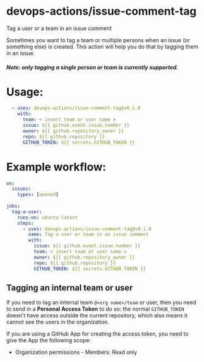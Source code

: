 # devops-actions/issue-comment-tag
Tag a user or a team in an issue comment

Sometimes you want to tag a team or multiple persons when an issue (or something else) is created. This action will help you do that by tagging them in an issue.
##### Note: only tagging a single person or team is currently supported.


# Usage:

``` yaml
  - uses: devops-actions/issue-comment-tag@v0.1.0
    with:
      team: < insert team or user name >
      issue: ${{ github.event.issue.number }}
      owner: ${{ github.repository_owner }}
      repo: ${{ github.repository }}
      GITHUB_TOKEN: ${{ secrets.GITHUB_TOKEN }}
```

# Example workflow:
``` yaml
on:
  issues:
    types: [opened]
    
jobs:
  tag-a-user:
    runs-on: ubuntu-latest
    steps: 
      - uses: devops-actions/issue-comment-tag@v0.1.0
        name: Tag a user or team in an issue comment
        with: 
          issue: ${{ github.event.issue.number }}
          team: < insert team or user name >
          owner: ${{ github.repository_owner }}
          repo: ${{ github.repository }}
          GITHUB_TOKEN: ${{ secrets.GITHUB_TOKEN }}
```

## Tagging an internal team or user
If you need to tag an internal team `@<org name>/team` or user, then you need to send in a **Personal Access Token** to do so: the normal `GITHUB_TOKEN` doesn't have access outside the current repository, which also means it cannot see the users in the organization.

If you are using a GitHub App for creating the access token, you need to give the App the following scope:
- Organization permissions - Members: Read only
